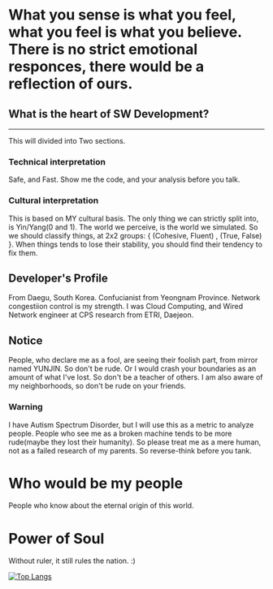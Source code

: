 # What you sense is what you feel, what you feel is what you believe. There is no strict emotional responces, there would be a reflection of ours.

## What is the heart of SW Development?
------
This will  divided into Two sections.
### Technical interpretation
Safe, and Fast. Show me the code, and your analysis before you talk.
### Cultural interpretation
 This is based on MY cultural basis. The only thing we can strictly split into, is Yin/Yang(0 and 1). The world we perceive, is the world we simulated. So we should classify things, at 2x2 groups: { (Cohesive, Fluent) , (True, False) }. When things tends to lose their stability, you should find their tendency to fix them.
## Developer's Profile
 From Daegu, South Korea. Confucianist from Yeongnam Province. Network congestiion control is my strength. I was Cloud Computing, and Wired Network engineer at CPS research from ETRI, Daejeon.
 
 ## Notice
 People, who declare me as a fool, are seeing their foolish part, from mirror named YUNJIN. So don't be rude. Or I would crash your boundaries as an amount of what I've lost. So don't be a teacher of others. I am also aware of my neighborhoods, so don't be rude on your friends.
 ### Warning
 I have Autism Spectrum Disorder, but I will use this as a metric to analyze people. People who see me as a broken machine tends to be more rude(maybe they lost their humanity). So please treat me as a mere human, not as a failed research of my parents.
 So reverse-think before you tank.
 # Who would be my people
People who know about the eternal origin of this world.
# Power of Soul
Without ruler, it still rules the nation.
:)
 
[![Top Langs](https://github-readme-stats.vercel.app/api/top-langs/?username=yoonjin2)](https://github.com/anuraghazra/github-readme-stats)

